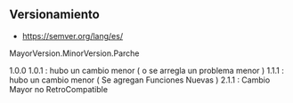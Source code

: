 ## Versionamiento 
- https://semver.org/lang/es/

MayorVersion.MinorVersion.Parche

1.0.0 
1.0.1 : hubo un cambio menor ( o se arregla un problema menor )
1.1.1 : hubo un cambio menor ( Se agregan Funciones Nuevas )
2.1.1 : Cambio Mayor no RetroCompatible
